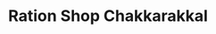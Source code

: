 ---
title: "Ration Shop Chakkarakkal"
url: /chakkarakal/ration-shop-chakkarakkal/
shop: Lebensmittel
---